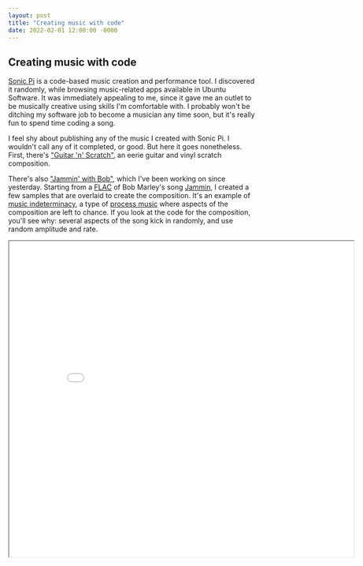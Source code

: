 ```yaml
---
layout: post
title: "Creating music with code"
date: 2022-02-01 12:00:00 -0000
---
```


## Creating music with code

[Sonic Pi](https://sonic-pi.net/) is a code-based music creation and performance tool. I discovered it randomly, while browsing music-related apps available in Ubuntu Software. It was immediately appealing to me, since it gave me an outlet to be musically creative using skills I'm comfortable with. I probably won't be ditching my software job to become a musician any time soon, but it's really fun to spend time coding a song.

I feel shy about publishing any of the music I created with Sonic Pi. I wouldn't call any of it completed, or good. But here it goes nonetheless. First, there's ["Guitar 'n' Scratch"](/data/guitar-n-scratch.wav), an eerie guitar and vinyl scratch composition.

There's also ["Jammin' with Bob"](/data/jammin-with-bob.wav), which I've been working on since yesterday. Starting from a [FLAC](https://en.wikipedia.org/wiki/FLAC) of Bob Marley's song [Jammin](https://www.youtube.com/watch?v=oFRbZJXjWIA), I created a few samples that are overlaid to create the composition. It's an example of [music indeterminacy](https://en.wikipedia.org/wiki/Indeterminacy_(music)), a type of [process music](https://en.wikipedia.org/wiki/Process_music) where aspects of the composition are left to chance. If you look at the code for the composition, you'll see why: several aspects of the song kick in randomly, and use random amplitude and rate.

<p align="center">
    <iframe style="background: #f8f8ff;" height="640" width="700" src="/data/jammin-with-bob.txt"></iframe>
</p>
